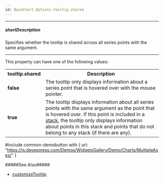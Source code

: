 ```yaml
---
id: BaseChart.Options.tooltip.shared
---
```

---
##### shortDescription
Specifies whether the tooltip is shared across all series points with the same argument.

---
This property can have one of the following values:

<table class="dx-table">
    <tr>
        <th>tooltip.shared</th>
        <th>Description</th>
    </tr>
    <tr>
        <td><b>false</b></td>
        <td>The tooltip only displays information about a series point that is hovered over with the mouse pointer.</td>
    </tr>
    <tr>
        <td><b>true</b></td>
        <td>The tooltip displays information about all series points with the same argument as the point that is hovered over. If this point is included in a <a href="{basewidgetpath}/Configuration/series/#stack">stack</a>, the tooltip only displays information about points in this stack and points that do not belong to any stack (if there are any).</td>
    </tr>
</table>

#include common-demobutton with {
    url: "https://js.devexpress.com/Demos/WidgetsGallery/Demo/Charts/MultipleAxes/"
}

#####See Also#####
- [customizeTooltip](/api-reference/10%20UI%20Components/BaseChart/1%20Configuration/tooltip/customizeTooltip.md '{basewidgetpath}/Configuration/tooltip/#customizeTooltip')
